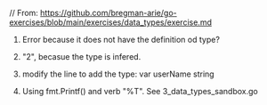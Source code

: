 // From: https://github.com/bregman-arie/go-exercises/blob/main/exercises/data_types/exercise.md

1. Error because it does not have the definition od type? 

2. "2", becasue the type is infered.

3. modify the line to add the type: var userName string

4. Using fmt.Printf() and verb "%T". See 3_data_types_sandbox.go
